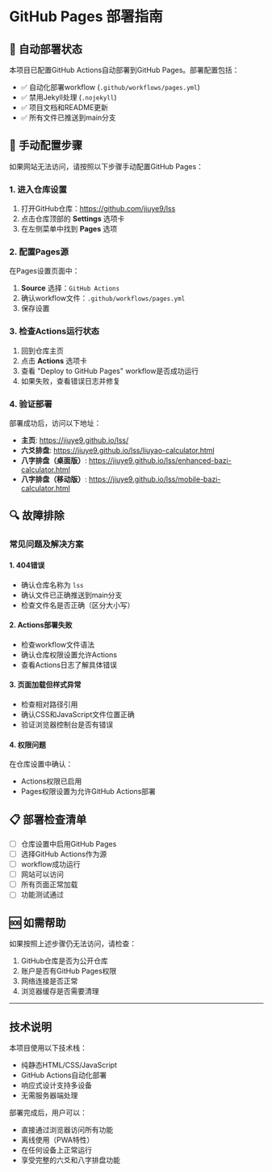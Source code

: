 # GitHub Pages 部署指南

## 🚀 自动部署状态

本项目已配置GitHub Actions自动部署到GitHub Pages。部署配置包括：

- ✅ 自动化部署workflow (`.github/workflows/pages.yml`)
- ✅ 禁用Jekyll处理 (`.nojekyll`)
- ✅ 项目文档和README更新
- ✅ 所有文件已推送到main分支

## 🔧 手动配置步骤

如果网站无法访问，请按照以下步骤手动配置GitHub Pages：

### 1. 进入仓库设置

1. 打开GitHub仓库：https://github.com/jiuye9/lss
2. 点击仓库顶部的 **Settings** 选项卡
3. 在左侧菜单中找到 **Pages** 选项

### 2. 配置Pages源

在Pages设置页面中：

1. **Source** 选择：`GitHub Actions`
2. 确认workflow文件：`.github/workflows/pages.yml`
3. 保存设置

### 3. 检查Actions运行状态

1. 回到仓库主页
2. 点击 **Actions** 选项卡
3. 查看 "Deploy to GitHub Pages" workflow是否成功运行
4. 如果失败，查看错误日志并修复

### 4. 验证部署

部署成功后，访问以下地址：

- **主页**: https://jiuye9.github.io/lss/
- **六爻排盘**: https://jiuye9.github.io/lss/liuyao-calculator.html
- **八字排盘（桌面版）**: https://jiuye9.github.io/lss/enhanced-bazi-calculator.html
- **八字排盘（移动版）**: https://jiuye9.github.io/lss/mobile-bazi-calculator.html

## 🔍 故障排除

### 常见问题及解决方案

#### 1. 404错误
- 确认仓库名称为 `lss`
- 确认文件已正确推送到main分支
- 检查文件名是否正确（区分大小写）

#### 2. Actions部署失败
- 检查workflow文件语法
- 确认仓库权限设置允许Actions
- 查看Actions日志了解具体错误

#### 3. 页面加载但样式异常
- 检查相对路径引用
- 确认CSS和JavaScript文件位置正确
- 验证浏览器控制台是否有错误

#### 4. 权限问题
在仓库设置中确认：
- Actions权限已启用
- Pages权限设置为允许GitHub Actions部署

## 📋 部署检查清单

- [ ] 仓库设置中启用GitHub Pages
- [ ] 选择GitHub Actions作为源
- [ ] workflow成功运行
- [ ] 网站可以访问
- [ ] 所有页面正常加载
- [ ] 功能测试通过

## 🆘 如需帮助

如果按照上述步骤仍无法访问，请检查：

1. GitHub仓库是否为公开仓库
2. 账户是否有GitHub Pages权限
3. 网络连接是否正常
4. 浏览器缓存是否需要清理

---

## 技术说明

本项目使用以下技术栈：
- 纯静态HTML/CSS/JavaScript
- GitHub Actions自动化部署
- 响应式设计支持多设备
- 无需服务器端处理

部署完成后，用户可以：
- 直接通过浏览器访问所有功能
- 离线使用（PWA特性）
- 在任何设备上正常运行
- 享受完整的六爻和八字排盘功能